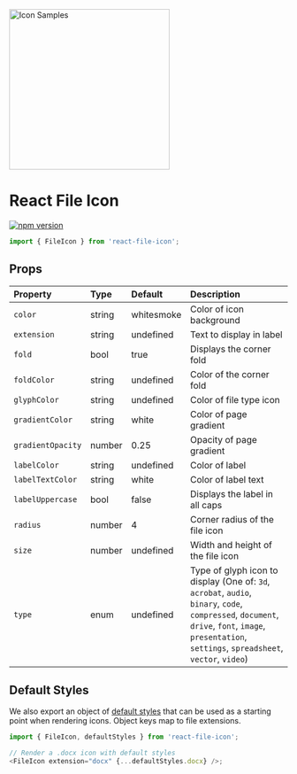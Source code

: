 <img alt="Icon Samples" src="http://f.cl.ly/items/2r400P33330H0e3T3A1m/react-file-icons.png" width="290">

# React File Icon

[![npm version](https://img.shields.io/npm/v/react-file-icon.svg?style=flat-square)](https://www.npmjs.com/package/react-file-icon)

```js
import { FileIcon } from 'react-file-icon';
```

## Props

<!-- prettier-ignore-start -->
| Property          | Type   | Default    | Description                       |
|:---               |:---    |:---        |:---                               |
| `color`           | string | whitesmoke | Color of icon background          |
| `extension`       | string | undefined  | Text to display in label          |
| `fold`            | bool   | true       | Displays the corner fold          |
| `foldColor`       | string | undefined  | Color of the corner fold          |
| `glyphColor`      | string | undefined  | Color of file type icon           |
| `gradientColor`   | string | white      | Color of page gradient            |
| `gradientOpacity` | number | 0.25       | Opacity of page gradient          |
| `labelColor`      | string | undefined  | Color of label                    |
| `labelTextColor`  | string | white      | Color of label text               |
| `labelUppercase`  | bool   | false      | Displays the label in all caps    |
| `radius`          | number | 4          | Corner radius of the file icon    |
| `size`            | number | undefined  | Width and height of the file icon |
| `type`            | enum   | undefined  | Type of glyph icon to display (One of: `3d`, `acrobat`, `audio`, `binary`, `code`, `compressed`, `document`, `drive`, `font`, `image`, `presentation`, `settings`, `spreadsheet`, `vector`, `video`) |
<!-- prettier-ignore-end -->

## Default Styles

We also export an object of [default styles](https://github.com/pixelunion/react-file-icon/blob/master/src/components/defaultStyles/index.js) that can be used as a starting point when rendering icons. Object keys map to file extensions.

```js
import { FileIcon, defaultStyles } from 'react-file-icon';

// Render a .docx icon with default styles
<FileIcon extension="docx" {...defaultStyles.docx} />;
```
